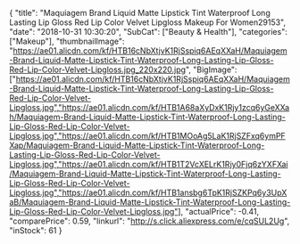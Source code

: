 {
	"title": "Maquiagem Brand Liquid Matte Lipstick Tint Waterproof Long Lasting Lip Gloss Red Lip Color Velvet Lipgloss Makeup For Women29153",
	"date": "2018-10-31 10:30:20",
	"SubCat": ["Beauty & Health"],
	"categories": ["Makeup"],
	"thumbnailImage": "https://ae01.alicdn.com/kf/HTB16cNbXtjvK1RjSspiq6AEqXXaH/Maquiagem-Brand-Liquid-Matte-Lipstick-Tint-Waterproof-Long-Lasting-Lip-Gloss-Red-Lip-Color-Velvet-Lipgloss.jpg_220x220.jpg",
	"BigImage": ["https://ae01.alicdn.com/kf/HTB16cNbXtjvK1RjSspiq6AEqXXaH/Maquiagem-Brand-Liquid-Matte-Lipstick-Tint-Waterproof-Long-Lasting-Lip-Gloss-Red-Lip-Color-Velvet-Lipgloss.jpg","https://ae01.alicdn.com/kf/HTB1A68aXyDxK1Rjy1zcq6yGeXXah/Maquiagem-Brand-Liquid-Matte-Lipstick-Tint-Waterproof-Long-Lasting-Lip-Gloss-Red-Lip-Color-Velvet-Lipgloss.jpg","https://ae01.alicdn.com/kf/HTB1MOoAg5LaK1RjSZFxq6ymPFXap/Maquiagem-Brand-Liquid-Matte-Lipstick-Tint-Waterproof-Long-Lasting-Lip-Gloss-Red-Lip-Color-Velvet-Lipgloss.jpg","https://ae01.alicdn.com/kf/HTB1T2VcXELrK1Rjy0Fjq6zYXFXai/Maquiagem-Brand-Liquid-Matte-Lipstick-Tint-Waterproof-Long-Lasting-Lip-Gloss-Red-Lip-Color-Velvet-Lipgloss.jpg","https://ae01.alicdn.com/kf/HTB1ansbg6TpK1RjSZKPq6y3UpXaB/Maquiagem-Brand-Liquid-Matte-Lipstick-Tint-Waterproof-Long-Lasting-Lip-Gloss-Red-Lip-Color-Velvet-Lipgloss.jpg"],
	"actualPrice": -0.41,
	"comparePrice": 0.59,
	"linkurl": "http://s.click.aliexpress.com/e/cqSUL2Ug",
	"inStock": 61
}
